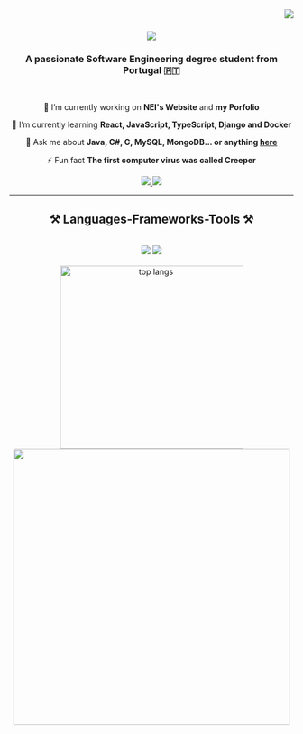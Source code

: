 <img align="right" src="https://visitor-badge.laobi.icu/badge?page_id=heyliceeee.heyliceeee" />

<h1 align="center">
    <img src="https://readme-typing-svg.herokuapp.com/?font=Montserrat&size=35&center=true&vCenter=true&width=500&height=70&duration=4000&color=8A02F7FF&lines=Hi+There!+👋;+I'm+Alice+Dias!;" />
</h1>

<h3 align="center">A passionate Software Engineering degree student from Portugal 🇵🇹</h3>

<br/>

<div align="center">
 
 🔭 I’m currently working on **NEI's Website** and **my Porfolio**
 
 🌱 I’m currently learning **React, JavaScript, TypeScript, Django and Docker**

 💬 Ask me about **Java, C#, C, MySQL, MongoDB... or anything [here](https://github.com/heyliceeee/heyliceeee/issues)**

 ⚡ Fun fact **The first computer virus was called Creeper**
 
 </div>
 
<div align="center"> 
  <a href="mailto:heyliceeee@gmail.com">
    <img src="https://img.shields.io/badge/Gmail-333333?style=for-the-badge&logo=gmail&logoColor=red" />
  </a>
  <a href="https://linkedin.com/in/heyliceeee" target="_blank">
    <img src="https://img.shields.io/badge/LinkedIn-0077B5?style=for-the-badge&logo=linkedin&logoColor=white" target="_blank" />
  </a>
</div>

 <hr/>
 
<h2 align="center">⚒️ Languages-Frameworks-Tools ⚒️</h2>
<br/>
<div align="center">
    <img src="https://skillicons.dev/icons?i=react,angular,swift,bootstrap,html,css,vscode,visualstudio,figma,git,github,gitlab" />
    <img src="https://skillicons.dev/icons?i=gradle,nodejs,python,javascript,firebase,mongodb,cs,c,dotnet,java,php,mysql,postman" /><br></br>
    <img width=325 align="center" src="https://github-readme-stats-salesp07.vercel.app/api/top-langs/?username=heyliceeee&hide=HTML&langs_count=8&layout=compact&theme=react&border_radius=10&size_weight=0.5&count_weight=0.5&exclude_repo=github-readme-stats" alt="top langs" />
    <img width=490 align="center" src="https://github-readme-stats.vercel.app/api?username=heyliceeee&theme=react&show_icons=true&hide_border=false&count_private=true"/>
</div>


